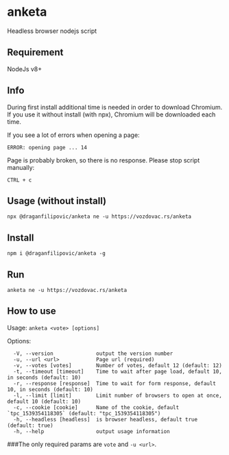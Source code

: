 # anketa
Headless browser nodejs script

## Requirement
NodeJs v8+

## Info
During first install additional time is needed in order to download Chromium.
If you use it without install (with npx), Chromium will be downloaded each time.

If you see a lot of errors when opening a page:
```
ERROR: opening page ... 14
```
Page is probably broken, so there is no response. Please stop script manually:
```
CTRL + c
```

## Usage (without install)
```
npx @draganfilipovic/anketa ne -u https://vozdovac.rs/anketa
```

## Install
```
npm i @draganfilipovic/anketa -g
```

## Run
```
anketa ne -u https://vozdovac.rs/anketa
```

## How to use
Usage: `anketa <vote> [options]`

Options:
```
  -V, --version              output the version number
  -u, --url <url>            Page url (required)
  -v, --votes [votes]        Number of votes, default 12 (default: 12)
  -t, --timeout [timeout]    Time to wait after page load, default 10, in seconds (default: 10)
  -r, --response [response]  Time to wait for form response, default 10, in seconds (default: 10)
  -l, --limit [limit]        Limit number of browsers to open at once, default 10 (default: 10)
  -c, --cookie [cookie]      Name of the cookie, default `tpc_1539354118305` (default: "tpc_1539354118305")
  -h, --headless [headless]  is browser headless, default true (default: true)
  -h, --help                 output usage information
```

###The only required params are `vote` and `-u <url>`.

